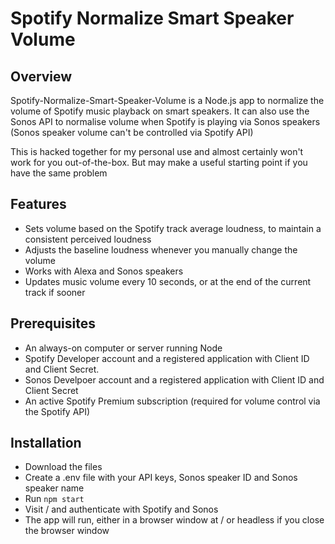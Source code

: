 # Spotify Normalize Smart Speaker Volume

## Overview
Spotify-Normalize-Smart-Speaker-Volume is a Node.js app to normalize the volume of Spotify music playback on smart speakers. It can also use the Sonos API to normalise volume when Spotify is playing via Sonos speakers (Sonos speaker volume can't be controlled via Spotify API)

This is hacked together for my personal use and almost certainly won't work for you out-of-the-box. But may make a useful starting point if you have the same problem

## Features
- Sets volume based on the Spotify track average loudness, to maintain a consistent perceived loudness
- Adjusts the baseline loudness whenever you manually change the volume
- Works with Alexa and Sonos speakers
- Updates music volume every 10 seconds, or at the end of the current track if sooner

## Prerequisites
- An always-on computer or server running Node
- Spotify Developer account and a registered application with Client ID and Client Secret.
- Sonos Develpoer account and a registered application with Client ID and Client Secret
- An active Spotify Premium subscription (required for volume control via the Spotify API)

## Installation
- Download the files
- Create a .env file with your API keys, Sonos speaker ID and Sonos speaker name
- Run `npm start`
- Visit / and authenticate with Spotify and Sonos
- The app will run, either in a browser window at / or headless if you close the browser window
